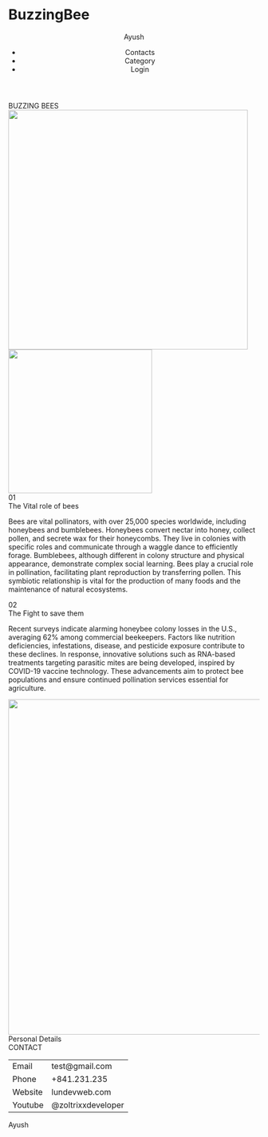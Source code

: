 # BuzzingBee
<!DOCTYPE html>
<html lang="en">

<head>
    <meta charset="UTF-8">
    <meta name="viewport" content="width=device-width, initial-scale=1.0">
    <title>Document</title>
    <link rel="stylesheet" href="style.css">
</head>

<body>
    <header>
        <div class="content-fit">
            <div class="logo">Ayush</div>
            <nav>
                <ul>
                    <li>Contacts</li>
                    <li>Category</li>
                    <li>Login</li>
                </ul>
            </nav>
        </div>
    </header>
    <div class="section" id="banner">
        <div class="content-fit">
            <div class="title" data-before="IN NATURE">BUZZING BEES</div>
        </div>
        <img src="img/flower.png" class="decorate" alt="" style="width: 50vw; bottom: 0; right: 0;">
        <img src="img/leaf.png" class="decorate" alt="" style="width: 30vw; bottom: 0; left: 0;">
    </div>
    <div class="section" id="intro">
        <div class="content-fit">
            <div class="number">01</div>
            <div class="des">
                <div class="title">The Vital role of bees</div>
                <p>Bees are vital pollinators, with over 25,000 species worldwide, 
                    including honeybees and bumblebees. Honeybees convert nectar into honey, 
                    collect pollen, and secrete wax for their honeycombs. 
                    They live in colonies with specific roles and communicate through a waggle dance to efficiently forage. 
                    Bumblebees, although different in colony structure and physical appearance, demonstrate complex social learning. 
                    Bees play a crucial role in pollination, facilitating plant reproduction by transferring pollen. 
                    This symbiotic relationship is vital for the production of many foods and the maintenance of natural ecosystems. </p>
            </div>
        </div>
    </div>
    <div class="section" id="description">
        <div class="content-fit">
            <div class="number">02</div>
            <div class="des">
                <div class="title">The Fight to save them </div>
                <p>Recent surveys indicate alarming honeybee colony losses in the U.S., averaging 62% among commercial beekeepers. 
                    Factors like nutrition deficiencies, infestations, disease, and pesticide exposure contribute to these declines. 
                    In response, innovative solutions such as RNA-based treatments targeting parasitic mites are being developed, inspired by COVID-19 vaccine technology. 
                    These advancements aim to protect bee populations and ensure continued pollination services essential for agriculture.</p>
            </div>
        </div>
        <img src="img/leaf1.png" class="decorate" alt="" style="width: 70vw; bottom: 0; right: 0; z-index: 101;">
    </div>
    <div class="section" id="contact">
        <div class="content-fit">
            <div class="number">Personal Details</div>
            <div class="des">
                <div class="title">CONTACT</div>
                <table>
                    <tr>
                        <td>Email</td>
                        <td>test@gmail.com</td>
                    </tr>
                    <tr>
                        <td>Phone</td>
                        <td>+841.231.235</td>
                    </tr>
                    <tr>
                        <td>Website</td>
                        <td>lundevweb.com</td>
                    </tr>
                    <tr>
                        <td>Youtube</td>
                        <td>@zoltrixxdeveloper</td>
                    </tr>
                </table>
                <div class="sign">Ayush</div>
            </div>
        </div>
    </div>
</body>


<div id="container3D"></div>
<script type="module" src="app.js"></script>
</html>
